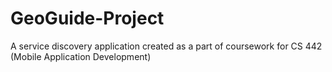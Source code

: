 # GeoGuide-Project
A service discovery application created as a part of coursework for CS 442 (Mobile Application Development)


